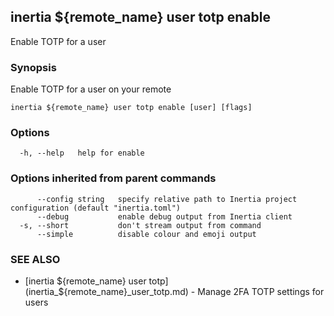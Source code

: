 ## inertia ${remote_name} user totp enable

Enable TOTP for a user

### Synopsis

Enable TOTP for a user on your remote

```
inertia ${remote_name} user totp enable [user] [flags]
```

### Options

```
  -h, --help   help for enable
```

### Options inherited from parent commands

```
      --config string   specify relative path to Inertia project configuration (default "inertia.toml")
      --debug           enable debug output from Inertia client
  -s, --short           don't stream output from command
      --simple          disable colour and emoji output
```

### SEE ALSO

* [inertia ${remote_name} user totp](inertia_${remote_name}_user_totp.md)	 - Manage 2FA TOTP settings for users


